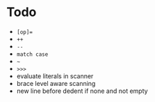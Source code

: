 # Todo
- `[op]=`
- `++`
- `--`
- `match case`
- `~`
- `>>>`
- evaluate literals in scanner
- brace level aware scanning
- new line before dedent if none and not empty
